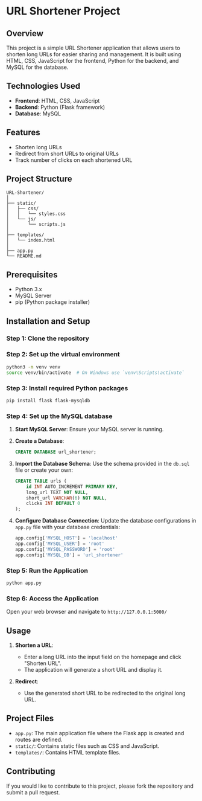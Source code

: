 

# URL Shortener Project

## Overview

This project is a simple URL Shortener application that allows users to shorten long URLs for easier sharing and management. It is built using HTML, CSS, JavaScript for the frontend, Python for the backend, and MySQL for the database.

## Technologies Used

- **Frontend**: HTML, CSS, JavaScript
- **Backend**: Python (Flask framework)
- **Database**: MySQL

## Features

- Shorten long URLs
- Redirect from short URLs to original URLs
- Track number of clicks on each shortened URL

## Project Structure

```
URL-Shortener/
│
├── static/
│   ├── css/
│   │   └── styles.css
│   └── js/
│       └── scripts.js
│
├── templates/
│   └── index.html
│
├── app.py
└── README.md
```

## Prerequisites

- Python 3.x
- MySQL Server
- pip (Python package installer)

## Installation and Setup

### Step 1: Clone the repository

### Step 2: Set up the virtual environment

```bash
python3 -m venv venv
source venv/bin/activate  # On Windows use `venv\Scripts\activate`
```

### Step 3: Install required Python packages

```bash
pip install flask flask-mysqldb
```

### Step 4: Set up the MySQL database

1. **Start MySQL Server**:
   Ensure your MySQL server is running.

2. **Create a Database**:
   ```sql
   CREATE DATABASE url_shortener;
   ```

3. **Import the Database Schema**:
   Use the schema provided in the `db.sql` file or create your own:
   ```sql
   CREATE TABLE urls (
       id INT AUTO_INCREMENT PRIMARY KEY,
       long_url TEXT NOT NULL,
       short_url VARCHAR(6) NOT NULL,
       clicks INT DEFAULT 0
   );
   ```

4. **Configure Database Connection**:
   Update the database configurations in `app.py` file with your database credentials:
   ```python
   app.config['MYSQL_HOST'] = 'localhost'
   app.config['MYSQL_USER'] = 'root'
   app.config['MYSQL_PASSWORD'] = 'root'
   app.config['MYSQL_DB'] = 'url_shortener'
   ```

### Step 5: Run the Application

```bash
python app.py
```

### Step 6: Access the Application

Open your web browser and navigate to `http://127.0.0.1:5000/`

## Usage

1. **Shorten a URL**:
   - Enter a long URL into the input field on the homepage and click "Shorten URL".
   - The application will generate a short URL and display it.

2. **Redirect**:
   - Use the generated short URL to be redirected to the original long URL.

## Project Files

- `app.py`: The main application file where the Flask app is created and routes are defined.
- `static/`: Contains static files such as CSS and JavaScript.
- `templates/`: Contains HTML template files.

## Contributing

If you would like to contribute to this project, please fork the repository and submit a pull request. 


